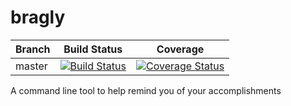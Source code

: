 # bragly
| Branch | Build Status | Coverage |
|------------|--------------|----------|
| master     | [![Build Status](https://travis-ci.org/huntcsg/bragly.svg?branch=master)](https://travis-ci.org/huntcsg/bragly)|[![Coverage Status](https://coveralls.io/repos/github/huntcsg/bragly/badge.svg?branch=master)](https://coveralls.io/github/huntcsg/bragly?branch=master)|

A command line tool to help remind you of your accomplishments
